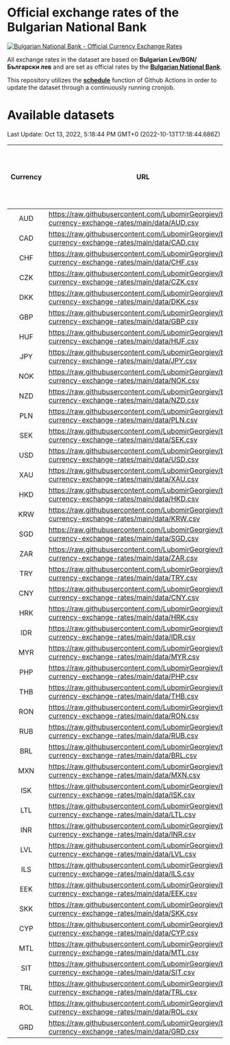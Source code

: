 # Official exchange rates of the Bulgarian National Bank

[![Bulgarian National Bank - Official Currency Exchange Rates](https://github.com/LubomirGeorgiev/bnb-currency-exchange-rates/actions/workflows/update-rates.yml/badge.svg?branch=main)](https://github.com/LubomirGeorgiev/bnb-currency-exchange-rates/actions/workflows/update-rates.yml)

All exchange rates in the dataset are based on **Bulgarian Lev/BGN/Български лев** and are set as official rates by the [**Bulgarian National Bank**](https://www.bnb.bg/Statistics/StExternalSector/StExchangeRates/StERForeignCurrencies/index.htm?toLang=_EN).

This repository utilizes the [**schedule**](https://docs.github.com/en/actions/reference/events-that-trigger-workflows) function of Github Actions in order to update the dataset through a continuously running cronjob.

# Available datasets

<!-- START LINKS (DO NOT EVER FU*ING DELETE THIS COMMENT FOR THE LOVE OF YOUR LIFE!!! IF YOU ARE CURIOS HOW IT WORKS, YOU CAN HAVE A LOOK AT ./src/updateReadme.ts) -->

Last Update: Oct 13, 2022, 5:18:44 PM GMT+0 (2022-10-13T17:18:44.686Z)

| Currency | URL                                                                                             | Number of records | Number of missing days that were filled in |
| :------: | ----------------------------------------------------------------------------------------------- | :---------------: | :----------------------------------------: |
|   AUD    | https://raw.githubusercontent.com/LubomirGeorgiev/bnb-currency-exchange-rates/main/data/AUD.csv |       8279        |                    2553                    |
|   CAD    | https://raw.githubusercontent.com/LubomirGeorgiev/bnb-currency-exchange-rates/main/data/CAD.csv |       8279        |                    2553                    |
|   CHF    | https://raw.githubusercontent.com/LubomirGeorgiev/bnb-currency-exchange-rates/main/data/CHF.csv |       8279        |                    2553                    |
|   CZK    | https://raw.githubusercontent.com/LubomirGeorgiev/bnb-currency-exchange-rates/main/data/CZK.csv |       8279        |                    2553                    |
|   DKK    | https://raw.githubusercontent.com/LubomirGeorgiev/bnb-currency-exchange-rates/main/data/DKK.csv |       8279        |                    2553                    |
|   GBP    | https://raw.githubusercontent.com/LubomirGeorgiev/bnb-currency-exchange-rates/main/data/GBP.csv |       8279        |                    2553                    |
|   HUF    | https://raw.githubusercontent.com/LubomirGeorgiev/bnb-currency-exchange-rates/main/data/HUF.csv |       8279        |                    2553                    |
|   JPY    | https://raw.githubusercontent.com/LubomirGeorgiev/bnb-currency-exchange-rates/main/data/JPY.csv |       8279        |                    2553                    |
|   NOK    | https://raw.githubusercontent.com/LubomirGeorgiev/bnb-currency-exchange-rates/main/data/NOK.csv |       8279        |                    2553                    |
|   NZD    | https://raw.githubusercontent.com/LubomirGeorgiev/bnb-currency-exchange-rates/main/data/NZD.csv |       8279        |                    2553                    |
|   PLN    | https://raw.githubusercontent.com/LubomirGeorgiev/bnb-currency-exchange-rates/main/data/PLN.csv |       8279        |                    2553                    |
|   SEK    | https://raw.githubusercontent.com/LubomirGeorgiev/bnb-currency-exchange-rates/main/data/SEK.csv |       8279        |                    2553                    |
|   USD    | https://raw.githubusercontent.com/LubomirGeorgiev/bnb-currency-exchange-rates/main/data/USD.csv |       8279        |                    2553                    |
|   XAU    | https://raw.githubusercontent.com/LubomirGeorgiev/bnb-currency-exchange-rates/main/data/XAU.csv |       8279        |                    2555                    |
|   HKD    | https://raw.githubusercontent.com/LubomirGeorgiev/bnb-currency-exchange-rates/main/data/HKD.csv |       7979        |                    2464                    |
|   KRW    | https://raw.githubusercontent.com/LubomirGeorgiev/bnb-currency-exchange-rates/main/data/KRW.csv |       7979        |                    2464                    |
|   SGD    | https://raw.githubusercontent.com/LubomirGeorgiev/bnb-currency-exchange-rates/main/data/SGD.csv |       7979        |                    2464                    |
|   ZAR    | https://raw.githubusercontent.com/LubomirGeorgiev/bnb-currency-exchange-rates/main/data/ZAR.csv |       7979        |                    2464                    |
|   TRY    | https://raw.githubusercontent.com/LubomirGeorgiev/bnb-currency-exchange-rates/main/data/TRY.csv |       6462        |                    1995                    |
|   CNY    | https://raw.githubusercontent.com/LubomirGeorgiev/bnb-currency-exchange-rates/main/data/CNY.csv |       6344        |                    1961                    |
|   HRK    | https://raw.githubusercontent.com/LubomirGeorgiev/bnb-currency-exchange-rates/main/data/HRK.csv |       6344        |                    1961                    |
|   IDR    | https://raw.githubusercontent.com/LubomirGeorgiev/bnb-currency-exchange-rates/main/data/IDR.csv |       6344        |                    1961                    |
|   MYR    | https://raw.githubusercontent.com/LubomirGeorgiev/bnb-currency-exchange-rates/main/data/MYR.csv |       6344        |                    1961                    |
|   PHP    | https://raw.githubusercontent.com/LubomirGeorgiev/bnb-currency-exchange-rates/main/data/PHP.csv |       6344        |                    1961                    |
|   THB    | https://raw.githubusercontent.com/LubomirGeorgiev/bnb-currency-exchange-rates/main/data/THB.csv |       6344        |                    1961                    |
|   RON    | https://raw.githubusercontent.com/LubomirGeorgiev/bnb-currency-exchange-rates/main/data/RON.csv |       6285        |                    1943                    |
|   RUB    | https://raw.githubusercontent.com/LubomirGeorgiev/bnb-currency-exchange-rates/main/data/RUB.csv |       6118        |                    1889                    |
|   BRL    | https://raw.githubusercontent.com/LubomirGeorgiev/bnb-currency-exchange-rates/main/data/BRL.csv |       5373        |                    1663                    |
|   MXN    | https://raw.githubusercontent.com/LubomirGeorgiev/bnb-currency-exchange-rates/main/data/MXN.csv |       5373        |                    1663                    |
|   ISK    | https://raw.githubusercontent.com/LubomirGeorgiev/bnb-currency-exchange-rates/main/data/ISK.csv |       5277        |                    1629                    |
|   LTL    | https://raw.githubusercontent.com/LubomirGeorgiev/bnb-currency-exchange-rates/main/data/LTL.csv |       5143        |                    1572                    |
|   INR    | https://raw.githubusercontent.com/LubomirGeorgiev/bnb-currency-exchange-rates/main/data/INR.csv |       5012        |                    1555                    |
|   LVL    | https://raw.githubusercontent.com/LubomirGeorgiev/bnb-currency-exchange-rates/main/data/LVL.csv |       4782        |                    1462                    |
|   ILS    | https://raw.githubusercontent.com/LubomirGeorgiev/bnb-currency-exchange-rates/main/data/ILS.csv |       4288        |                    1336                    |
|   EEK    | https://raw.githubusercontent.com/LubomirGeorgiev/bnb-currency-exchange-rates/main/data/EEK.csv |       3988        |                    1214                    |
|   SKK    | https://raw.githubusercontent.com/LubomirGeorgiev/bnb-currency-exchange-rates/main/data/SKK.csv |       2962        |                    904                     |
|   CYP    | https://raw.githubusercontent.com/LubomirGeorgiev/bnb-currency-exchange-rates/main/data/CYP.csv |       2902        |                    886                     |
|   MTL    | https://raw.githubusercontent.com/LubomirGeorgiev/bnb-currency-exchange-rates/main/data/MTL.csv |       2602        |                    797                     |
|   SIT    | https://raw.githubusercontent.com/LubomirGeorgiev/bnb-currency-exchange-rates/main/data/SIT.csv |       2540        |                    776                     |
|   TRL    | https://raw.githubusercontent.com/LubomirGeorgiev/bnb-currency-exchange-rates/main/data/TRL.csv |       1815        |                    556                     |
|   ROL    | https://raw.githubusercontent.com/LubomirGeorgiev/bnb-currency-exchange-rates/main/data/ROL.csv |       1694        |                    521                     |
|   GRD    | https://raw.githubusercontent.com/LubomirGeorgiev/bnb-currency-exchange-rates/main/data/GRD.csv |        359        |                    107                     |

<!-- END LINKS (DO NOT EVER FU*ING DELETE THIS COMMENT FOR THE LOVE OF YOUR LIFE!!! IF YOU ARE CURIOS HOW IT WORKS, YOU CAN HAVE A LOOK AT ./src/updateReadme.ts) -->
